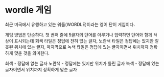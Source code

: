 # wordle 게임

최근 미국에서 유행하고 있는 워들(WORDLE)이라는 영어 단어 게임이다.


게임 방법은 단순하다. 첫 번째 줄에 5글자의 단어를 아무거나 입력하면 단어와 함께 색상이 표시되는데 회색 타일은 정답에 전혀 없는 글자, 노란색 타일은 정답에는 있지만 잘못된 위치에 있는 글자, 마지막으로 녹색 타일은 정답에 있는 글자이면서 위치까지 정확하게 맞춘 것을 의미한다.

회색 - 정답에 없는 글자
노란색 - 정답에는 있지만 위치가 틀린 글자
녹색 - 정답에 있는 글자이면서 위치까지 정확하게 맞춘 글자
